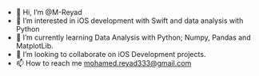 - 👋 Hi, I’m @M-Reyad
- 👀 I’m interested in iOS development with Swift and data analysis with Python
- 🌱 I’m currently learning Data Analysis with Python; Numpy, Pandas and MatplotLib. 
- 💞️ I’m looking to collaborate on iOS Development projects.
- 📫 How to reach me mohamed.reyad333@gmail.com

<!---
M-Reyad/M-Reyad is a ✨ special ✨ repository because its `README.md` (this file) appears on your GitHub profile.
You can click the Preview link to take a look at your changes.
--->
